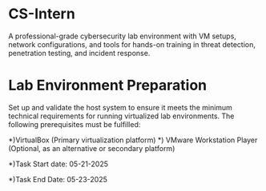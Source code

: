 # CS-Intern
A professional-grade cybersecurity lab environment with VM setups, network configurations, and tools for hands-on training in threat detection, penetration testing, and incident response.

# Lab Environment Preparation
 Set up and validate the host system to ensure it meets the minimum technical requirements for running virtualized lab environments. The following prerequisites must be fulfilled:
 
*)VirtualBox (Primary virtualization platform)
*) VMware Workstation Player (Optional, as an alternative or secondary platform)

*)Task Start date: 05-21-2025

*)Task End Date: 05-23-2025

